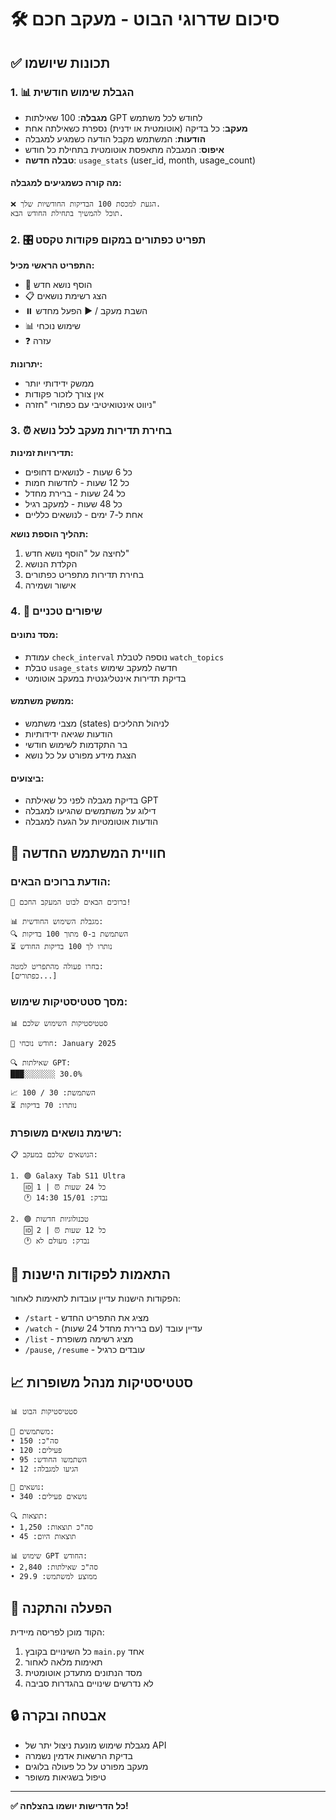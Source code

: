 # 🛠️ סיכום שדרוגי הבוט - מעקב חכם

## ✅ תכונות שיושמו

### 1. 📊 הגבלת שימוש חודשית

- **מגבלה**: 100 שאילתות GPT לחודש לכל משתמש
- **מעקב**: כל בדיקה (אוטומטית או ידנית) נספרת כשאילתה אחת
- **הודעות**: המשתמש מקבל הודעה כשמגיע למגבלה
- **איפוס**: המגבלה מתאפסת אוטומטית בתחילת כל חודש
- **טבלה חדשה**: `usage_stats` (user_id, month, usage_count)

#### מה קורה כשמגיעים למגבלה:
```
❌ הגעת למכסת 100 הבדיקות החודשיות שלך.
תוכל להמשיך בתחילת החודש הבא.
```

### 2. 🎛️ תפריט כפתורים במקום פקודות טקסט

**התפריט הראשי מכיל:**
- 📌 הוסף נושא חדש
- 📋 הצג רשימת נושאים  
- ⏸️ השבת מעקב / ▶️ הפעל מחדש
- 📊 שימוש נוכחי
- ❓ עזרה

**יתרונות:**
- ממשק ידידותי יותר
- אין צורך לזכור פקודות
- ניווט אינטואיטיבי עם כפתורי "חזרה"

### 3. ⏰ בחירת תדירות מעקב לכל נושא

**תדירויות זמינות:**
- כל 6 שעות - לנושאים דחופים
- כל 12 שעות - לחדשות חמות
- כל 24 שעות - ברירת מחדל
- כל 48 שעות - למעקב רגיל  
- אחת ל-7 ימים - לנושאים כלליים

**תהליך הוספת נושא:**
1. לחיצה על "הוסף נושא חדש"
2. הקלדת הנושא
3. בחירת תדירות מתפריט כפתורים
4. אישור ושמירה

### 4. 🔧 שיפורים טכניים

#### מסד נתונים:
- עמודת `check_interval` נוספה לטבלת `watch_topics`
- טבלת `usage_stats` חדשה למעקב שימוש
- בדיקת תדירות אינטליגנטית במעקב אוטומטי

#### ממשק משתמש:
- מצבי משתמש (states) לניהול תהליכים
- הודעות שגיאה ידידותיות
- בר התקדמות לשימוש חודשי
- הצגת מידע מפורט על כל נושא

#### ביצועים:
- בדיקת מגבלה לפני כל שאילתה GPT
- דילוג על משתמשים שהגיעו למגבלה
- הודעות אוטומטיות על הגעה למגבלה

## 📱 חוויית המשתמש החדשה

### הודעת ברוכים הבאים:
```
🤖 ברוכים הבאים לבוט המעקב החכם!

📊 מגבלת השימוש החודשית:
🔍 השתמשת ב-0 מתוך 100 בדיקות
⏳ נותרו לך 100 בדיקות החודש

בחרו פעולה מהתפריט למטה:
[כפתורים...]
```

### מסך סטטיסטיקות שימוש:
```
📊 סטטיסטיקות השימוש שלכם

📅 חודש נוכחי: January 2025

🔍 שאילתות GPT:
███░░░░░░░ 30.0%

📈 השתמשת: 30 / 100
⏳ נותרו: 70 בדיקות
```

### רשימת נושאים משופרת:
```
📋 הנושאים שלכם במעקב:

1. 🟢 Galaxy Tab S11 Ultra
   🆔 1 | ⏰ כל 24 שעות
   🕐 נבדק: 15/01 14:30

2. 🟢 טכנולוגיות חדשות
   🆔 2 | ⏰ כל 12 שעות  
   🕐 נבדק: מעולם לא
```

## 🔄 התאמות לפקודות הישנות

הפקודות הישנות עדיין עובדות לתאימות לאחור:
- `/start` - מציג את התפריט החדש
- `/watch` - עדיין עובד (עם ברירת מחדל 24 שעות)
- `/list` - מציג רשימה משופרת
- `/pause`, `/resume` - עובדים כרגיל

## 📈 סטטיסטיקות מנהל משופרות

```
📊 סטטיסטיקות הבוט

👥 משתמשים:
• סה"כ: 150
• פעילים: 120
• השתמשו החודש: 95
• הגיעו למגבלה: 12

📌 נושאים:
• נושאים פעילים: 340

🔍 תוצאות:
• סה"כ תוצאות: 1,250
• תוצאות היום: 45

📊 שימוש GPT החודש:
• סה"כ שאילתות: 2,840
• ממוצע למשתמש: 29.9
```

## 🚀 הפעלה והתקנה

הקוד מוכן לפריסה מיידית:
1. כל השינויים בקובץ `main.py` אחד
2. תאימות מלאה לאחור
3. מסד הנתונים מתעדכן אוטומטית
4. לא נדרשים שינויים בהגדרות סביבה

## 🔒 אבטחה ובקרה

- מגבלת שימוש מונעת ניצול יתר של API
- בדיקת הרשאות אדמין נשמרה
- מעקב מפורט על כל פעולה בלוגים
- טיפול בשגיאות משופר

---

**✅ כל הדרישות יושמו בהצלחה!**